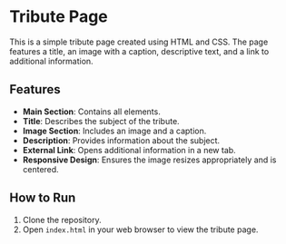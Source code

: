 # Tribute Page

This is a simple tribute page created using HTML and CSS. The page features a title, an image with a caption, descriptive text, and a link to additional information.

## Features

- **Main Section**: Contains all elements.
- **Title**: Describes the subject of the tribute.
- **Image Section**: Includes an image and a caption.
- **Description**: Provides information about the subject.
- **External Link**: Opens additional information in a new tab.
- **Responsive Design**: Ensures the image resizes appropriately and is centered.

## How to Run

1. Clone the repository.
2. Open `index.html` in your web browser to view the tribute page.
